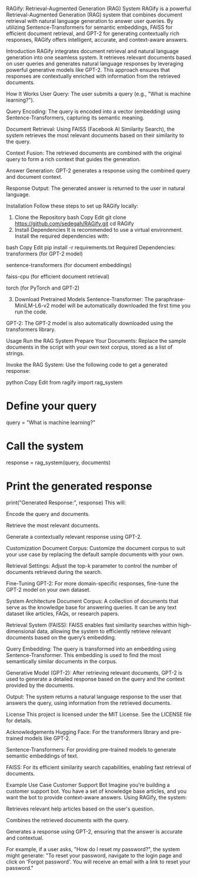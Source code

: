 RAGify: Retrieval-Augmented Generation (RAG) System
RAGify is a powerful Retrieval-Augmented Generation (RAG) system that combines document retrieval with natural language generation to answer user queries. By utilizing Sentence-Transformers for semantic embeddings, FAISS for efficient document retrieval, and GPT-2 for generating contextually rich responses, RAGify offers intelligent, accurate, and context-aware answers.


Introduction
RAGify integrates document retrieval and natural language generation into one seamless system. It retrieves relevant documents based on user queries and generates natural language responses by leveraging powerful generative models like GPT-2. This approach ensures that responses are contextually enriched with information from the retrieved documents.

How It Works
User Query: The user submits a query (e.g., "What is machine learning?").

Query Encoding: The query is encoded into a vector (embedding) using Sentence-Transformers, capturing its semantic meaning.

Document Retrieval: Using FAISS (Facebook AI Similarity Search), the system retrieves the most relevant documents based on their similarity to the query.

Context Fusion: The retrieved documents are combined with the original query to form a rich context that guides the generation.

Answer Generation: GPT-2 generates a response using the combined query and document context.

Response Output: The generated answer is returned to the user in natural language.

Installation
Follow these steps to set up RAGify locally:

1. Clone the Repository
bash
Copy
Edit
git clone https://github.com/sedegah/RAGify.git
cd RAGify
2. Install Dependencies
It is recommended to use a virtual environment. Install the required dependencies with:

bash
Copy
Edit
pip install -r requirements.txt
Required Dependencies:
transformers (for GPT-2 model)

sentence-transformers (for document embeddings)

faiss-cpu (for efficient document retrieval)

torch (for PyTorch and GPT-2)

3. Download Pretrained Models
Sentence-Transformer: The paraphrase-MiniLM-L6-v2 model will be automatically downloaded the first time you run the code.

GPT-2: The GPT-2 model is also automatically downloaded using the transformers library.

Usage
Run the RAG System
Prepare Your Documents: Replace the sample documents in the script with your own text corpus, stored as a list of strings.

Invoke the RAG System: Use the following code to get a generated response:

python
Copy
Edit
from ragify import rag_system

# Define your query
query = "What is machine learning?"

# Call the system
response = rag_system(query, documents)

# Print the generated response
print("Generated Response:", response)
This will:

Encode the query and documents.

Retrieve the most relevant documents.

Generate a contextually relevant response using GPT-2.

Customization
Document Corpus: Customize the document corpus to suit your use case by replacing the default sample documents with your own.

Retrieval Settings: Adjust the top-k parameter to control the number of documents retrieved during the search.

Fine-Tuning GPT-2: For more domain-specific responses, fine-tune the GPT-2 model on your own dataset.

System Architecture
Document Corpus: A collection of documents that serve as the knowledge base for answering queries. It can be any text dataset like articles, FAQs, or research papers.

Retrieval System (FAISS): FAISS enables fast similarity searches within high-dimensional data, allowing the system to efficiently retrieve relevant documents based on the query’s embedding.

Query Embedding: The query is transformed into an embedding using Sentence-Transformer. This embedding is used to find the most semantically similar documents in the corpus.

Generative Model (GPT-2): After retrieving relevant documents, GPT-2 is used to generate a detailed response based on the query and the context provided by the documents.

Output: The system returns a natural language response to the user that answers the query, using information from the retrieved documents.

License
This project is licensed under the MIT License. See the LICENSE file for details.

Acknowledgements
Hugging Face: For the transformers library and pre-trained models like GPT-2.

Sentence-Transformers: For providing pre-trained models to generate semantic embeddings of text.

FAISS: For its efficient similarity search capabilities, enabling fast retrieval of documents.

Example Use Case
Customer Support Bot
Imagine you're building a customer support bot. You have a set of knowledge base articles, and you want the bot to provide context-aware answers. Using RAGify, the system:

Retrieves relevant help articles based on the user's question.

Combines the retrieved documents with the query.

Generates a response using GPT-2, ensuring that the answer is accurate and contextual.

For example, if a user asks, "How do I reset my password?", the system might generate:
"To reset your password, navigate to the login page and click on 'Forgot password'. You will receive an email with a link to reset your password."
